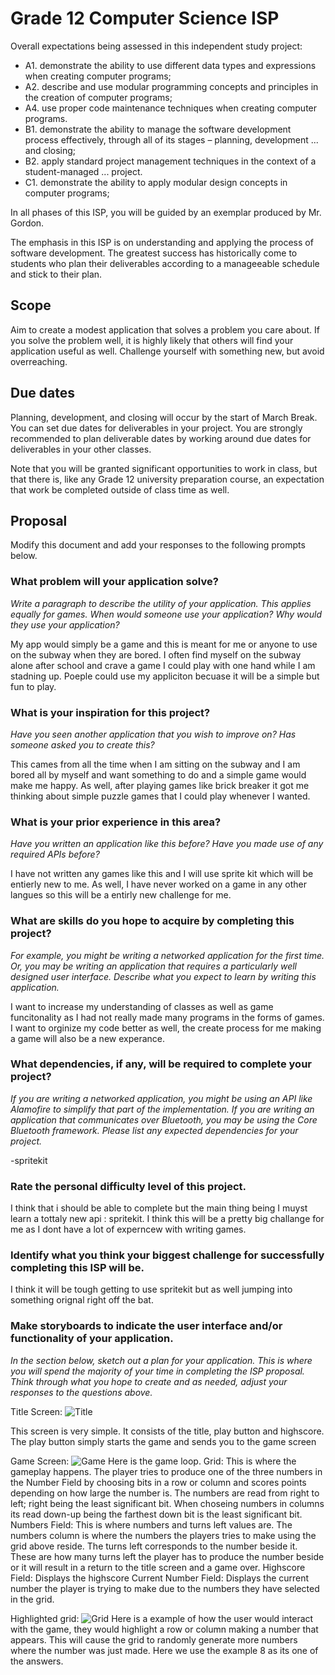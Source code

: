 # Grade 12 Computer Science ISP

Overall expectations being assessed in this independent study project:

* A1. 	demonstrate the ability to use different data types and expressions when creating computer programs;
* A2. 	describe and use modular programming concepts and principles in the creation of computer programs;
* A4. 	use proper code maintenance techniques when creating computer programs.
* B1. 	demonstrate the ability to manage the software development process effectively, through all of its stages – planning, development ... and closing;
* B2. 	apply standard project management techniques in the context of a student-managed ... project.
* C1. 	demonstrate the ability to apply modular design concepts in computer programs;

In all phases of this ISP, you will be guided by an exemplar produced by Mr. Gordon.

The emphasis in this ISP is on understanding and applying the process of software development. The greatest success has historically come to students who plan their deliverables according to a manageeable schedule and stick to their plan.

## Scope

Aim to create a modest application that solves a problem you care about. If you solve the problem well, it is highly likely that others will find your application useful as well. Challenge yourself with something new, but avoid overreaching.

## Due dates

Planning, development, and closing will occur by the start of March Break. You can set due dates for deliverables in your project. You are strongly recommended to plan deliverable dates by working around due dates for deliverables in your other classes.

Note that you will be granted significant opportunities to work in class, but that there is, like any Grade 12 university preparation course, an expectation that work be completed outside of class time as well.

## Proposal

Modify this document and add your responses to the following prompts below.

### What problem will your application solve?

*Write a paragraph to describe the utility of your application. This applies equally for games. When would someone use your application? Why would they use your application?*

My app would simply be a game and this is meant for me or anyone to use on the subway when they are bored. I often find myself on the subway alone after school and crave a game I could play with one hand while I am stadning up. Poeple could use my appliciton becuase it will be a simple but fun to play. 


### What is your inspiration for this project?

*Have you seen another application that you wish to improve on? Has someone asked you to create this?*

This cames from all the time when I am sitting on the subway and I am bored all by myself and want something to do and a simple game would make me happy. As well, after playing games like brick breaker it got me thinking about simple puzzle games that I could play whenever I wanted. 

### What is your prior experience in this area?

*Have you written an application like this before? Have you made use of any required APIs before?*

I have not written any games like this and I will use sprite kit which will be entierly new to me. As well, I have never worked on a game in any other langues so this will be a entirly new challenge for me. 

### What are skills do you hope to acquire by completing this project?

*For example, you might be writing a networked application for the first time. Or, you may be writing an application that requires a particularly well designed user interface. Describe what you expect to learn by writing this application.*

I want to increase my understanding of classes as well as game funcitonality as I had not really made many programs in the forms of games. I want to orginize my code better as well, the create process for me making a game will also be a new experance. 

### What dependencies, if any, will be required to complete your project?

*If you are writing a networked application, you might be using an API like Alamofire to simplify that part of the implementation. If you are writing an application that communicates over Bluetooth, you may be using the Core Bluetooth framework. Please list any expected dependencies for your project.*

-spritekit 

### Rate the personal difficulty level of this project.

I think that i should be able to complete but the main thing being I muyst learn a tottaly new api : spritekit. I think this will be a pretty big challange for me as I dont have a lot of experncew with writing games. 

### Identify what you think your biggest challenge for successfully completing this ISP will be.

I think it will be tough getting to use spritekit but as well jumping into something orignal right off the bat.  

### Make storyboards to indicate the user interface and/or functionality of your application.

*In the section below, sketch out a plan for your application. This is where you will spend the majority of your time in completing the ISP proposal. Think through what you hope to create and as needed, adjust your responses to the questions above.*

Title Screen: 
![Title](https://github.com/rsgc-elder-a/ics4u-isp-Binmatch/blob/master/Binmatch/Title%20Screen.jpg?raw=true)

This screen is very simple. It consists of the title, play button and highscore. The play button simply starts the game and sends you to the game screen

Game Screen:
![Game](https://github.com/rsgc-elder-a/ics4u-isp-Binmatch/blob/master/Binmatch/Game%20Screen.jpg?raw=true)
Here is the game loop.
Grid: 
This is where the gameplay happens. The player tries to produce one of the three numbers in the Number Field by choosing bits in a row or column and scores points depending on how large the number is. The numbers are read from right to left; right being the least significant bit. When choseing numbers in columns its read down-up being the farthest down bit is the least significant bit. 
Numbers Field:
This is where numbers and turns left values are. The numbers column is where the numbers the players tries to make using the grid above reside. The turns left corresponds to the number beside it. These are how many turns left the player has to produce the number beside or it will result in a return to the title screen and a game over. 
Highscore Field: 
Displays the highscore
Current Number Field:
Displays the current number the player is trying to make due to the numbers they have selected in the grid. 

Highlighted grid: 
![Grid](https://github.com/rsgc-elder-a/ics4u-isp-Binmatch/blob/master/Binmatch/Highlighted%20Grid.jpg?raw=true)
Here is a example of how the user would interact with the game, they would highlight a row or column making a number that appears. This will cause the grid to randomly generate more numbers where the number was just made. Here we use the example 8 as its one of the answers. 










